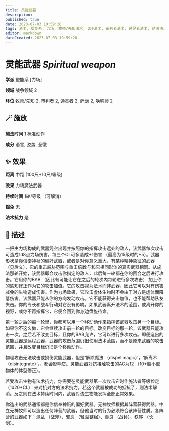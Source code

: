 ```yaml
---
title: 灵能武器
description: 
published: true
date: 2023-07-03 19:59:28
tags: 法术, 塑能系, 力场, 牧师/先知法术, 2环法术, 审判者法术, 通灵者法术, 萨满法术, 唤魂师法术, 战争领域
editor: markdown
dateCreated: 2023-07-03 19:59:28
---
```


# **灵能武器** *Spiritual weapon*

**学派** 塑能系 \[力场\] 

**领域** 战争领域 2

**环位** 牧师/先知 2, 审判者 2, 通灵者 2, 萨满 2, 唤魂师 2

## 🪄 施放

**施法时间** 1 标准动作

**成分** 语言, 姿势, 圣徽

## ✨ 效果  

**距离** 中距 (100尺+10尺/等级) 

**效果** 力场魔法武器 

**持续时间** 1轮/等级 （可解消） 

**豁免** 无

**法术抗力** 是

## 📖 描述

一把由力场构成的武器凭空出现并按照你的指挥攻击远处的敌人，该武器每次攻击可造成1d8点力场伤害，每三个CL可多造成+1伤害 （最高为15级时的+5）。武器形状是你信奉神祉的偏好武器，或者是对你意义重大，有某种精神象征的武器 （见后文），它的重击威胁范围与重击倍数与和它相同形体的真实武器相同。从施法那轮开始，该武器即会攻击你指定的敌人，此后每一轮都在你的回合之后进行攻击。它用你的BAB （因此有可能让它在之后的轮次内每轮进行多次攻击） 加上你的感知修正作为它的攻击加值。它的攻击视为法术而非武器，因此它可以对有伤害减免的生物造成伤害。作为力场效果，它攻击虚体生物时不会由于对方是虚体而降低伤害。该武器只能从你的方向发动攻击。它不能获得夹击加值，也不能帮助队友夹击。你的专长和战斗行动对它没有影响。如果武器离开法术的范围，或离开你的视野，或你不再指挥它，它便会回到你身边盘旋待命。

第一轮之后的每一轮里，你都可以用一个移动动作来指挥该武器攻击另一个目标。如果你不这么做，它会继续攻击前一轮的目标。改变目标的那一轮，该武器只能攻击一次。之后若不改变目标，且你的BAB允许，它可以进行多次攻击。即便造出的灵能武器是远程武器，武器的攻击范围仍旧使用法术范围，而不是原来武器的攻击范围，并且改变目标仍旧是个移动动作。

物理攻击无法攻击或损伤灵能武器，但是‘解除魔法 （dispel magic）’，‘解离术 （disintegrate）’，，都会影响它。灵能武器对抗接触攻击的AC为12 （10+超小型物体的体型修正）。

若受攻击生物有法术抗力，你需要在灵能武器第一次攻击它时作施法者等级检定 （1d20+CL） 来对抗对方的法术抗力。若这个武器被成功的抵抗了，则法术解消。反之则在法术持续时间内，武器对该生物能发挥全部正常效果。

你造出的武器通常都是你信奉神祇的偏好武器。无神牧师根据其阵营获得武器。中立无神牧师可以造出任何阵营的武器，但他当时的行为必须符合该阵营性质。各阵营的武器如下：混乱 （战斧）、邪恶 （轻型链枷）、善良 （战锤）、秩序 （长剑）。
    